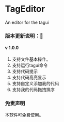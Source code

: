 # TagEditor
An editor for the tagui





### 版本更新说明：🌱
#### v 1.0.0
1. 支持文件基本操作。
2. 支持运行tagui命令
3. 支持代码提示
4. 支持代码高亮显示
5. 支持自定义添加我的代码
6. 支持我的代码拖拽排序












### 免责声明
本软件可免费使用。
